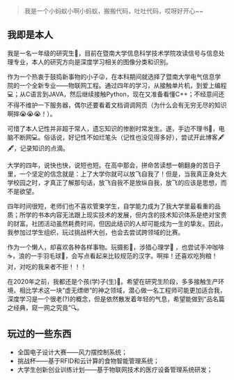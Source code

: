 > 我是一个小蚂蚁小啊小蚂蚁，搬搬代码，吐吐代码，哎呀好开心~~

## 我即是本人

我是一名一年级的研究生👶，目前在暨南大学信息科学技术学院攻读信号与信息处理专业，本人的研究方向是深度学习相关的图像分类和识别。

作为一个热衷于鼓捣新事物的小子😜，在本科期间就选择了暨南大学电气信息学院的一个全新专业——物联网工程。通过四年的学习，从接触单片机，到爱上编程💻；从C语言到JAVA，然后继续接触Python，现在又准备看懂C++；不经意间还不得不维护一下服务器，偶尔还要看着文档调调网页（为什么会有无穷无尽的知识啊摔😭😭😭！）。

可惜了本人记性并非超于常人，遗忘知识的惨剧时常发生。遂，手边不理书📔，电脑不断网💻。俗话说，好记性不如烂笔头（记性也没见得多好），尝试开此博客🖋🖋，记录知识的点滴。

大学的四年，说快也快，说短也短。在高中那会，拼命苦读想一朝翻身的苦日子里，一个坚定的信念就是：上了大学你就可以放飞自我了！但是，当我真正身处大学校园之时，才真正了解那句话，放飞自我不是放纵自我，放飞的应该是思想，而不是欲望。

四年时间很短，老师们也不喜欢管束学生，自学能力成为了我大学里最看重的品质；所学的书本内容无法跟上现实技术的发展，但内含的技术知识体系是绝对宝贵的财富。社团活动虽然耗费时间，但因此结识的人却可能成为一生的挚友。因此，我参加过学生组织，玩过挑战杯大创，也会去尝试跨领域的比赛。

作为一个懒人，却喜欢各种各样事物。玩摄影📸，涉猎心理学🤝 ，也尝试手冲咖啡☕️，浪的一手羽毛球🏸，会写点看起来比较规范的汉字。啊摔！还喜欢吃狗粮！对，对吃的我来者不拒！！！

在2020年之前，我都还是个孩(学)子(生)👦。希望在研究生阶段，多多接触生产环境，相比学术这一块“虚无缥缈”的神之领域，潜心做一名工程师可能更加适合我，深度学习是一个很老(?)的概念，但是依然散发着年轻的气息，希望能做到“品名篇之经典，窥一网之究竟”🔍。


## 玩过的一些东西

- 全国电子设计大赛——风力摆控制系统；
- 挑战杯——基于RFID和云计算的食物智能管理系统；
- 大学生创新创业训练计划——基于物联网技术的医疗设备管理系统研发；
